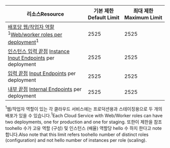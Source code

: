 | <span data-ttu-id="ca6bc-101">리소스</span><span class="sxs-lookup"><span data-stu-id="ca6bc-101">Resource</span></span> | <span data-ttu-id="ca6bc-102">기본 제한</span><span class="sxs-lookup"><span data-stu-id="ca6bc-102">Default Limit</span></span> | <span data-ttu-id="ca6bc-103">최대 제한</span><span class="sxs-lookup"><span data-stu-id="ca6bc-103">Maximum Limit</span></span> |
| --- | --- | --- |
| <span data-ttu-id="ca6bc-104">[배포당 웹/작업자 역할](../articles/cloud-services/cloud-services-choose-me.md)<sup>1</sup></span><span class="sxs-lookup"><span data-stu-id="ca6bc-104">[Web/worker roles per deployment](../articles/cloud-services/cloud-services-choose-me.md)<sup>1</sup></span></span> |<span data-ttu-id="ca6bc-105">25</span><span class="sxs-lookup"><span data-stu-id="ca6bc-105">25</span></span> |<span data-ttu-id="ca6bc-106">25</span><span class="sxs-lookup"><span data-stu-id="ca6bc-106">25</span></span> |
| <span data-ttu-id="ca6bc-107">[인스턴스 입력 끝점](http://msdn.microsoft.com/library/gg557552.aspx#InstanceInputEndpoint) </span><span class="sxs-lookup"><span data-stu-id="ca6bc-107">[Instance Input Endpoints](http://msdn.microsoft.com/library/gg557552.aspx#InstanceInputEndpoint) per deployment</span></span> |<span data-ttu-id="ca6bc-108">25</span><span class="sxs-lookup"><span data-stu-id="ca6bc-108">25</span></span> |<span data-ttu-id="ca6bc-109">25</span><span class="sxs-lookup"><span data-stu-id="ca6bc-109">25</span></span> |
| <span data-ttu-id="ca6bc-110">[입력 끝점](http://msdn.microsoft.com/library/gg557552.aspx#InputEndpoint) </span><span class="sxs-lookup"><span data-stu-id="ca6bc-110">[Input Endpoints](http://msdn.microsoft.com/library/gg557552.aspx#InputEndpoint) per deployment</span></span> |<span data-ttu-id="ca6bc-111">25</span><span class="sxs-lookup"><span data-stu-id="ca6bc-111">25</span></span> |<span data-ttu-id="ca6bc-112">25</span><span class="sxs-lookup"><span data-stu-id="ca6bc-112">25</span></span> |
| <span data-ttu-id="ca6bc-113">[내부 끝점](http://msdn.microsoft.com/library/gg557552.aspx#InternalEndpoint) </span><span class="sxs-lookup"><span data-stu-id="ca6bc-113">[Internal Endpoints](http://msdn.microsoft.com/library/gg557552.aspx#InternalEndpoint) per deployment</span></span> |<span data-ttu-id="ca6bc-114">25</span><span class="sxs-lookup"><span data-stu-id="ca6bc-114">25</span></span> |<span data-ttu-id="ca6bc-115">25</span><span class="sxs-lookup"><span data-stu-id="ca6bc-115">25</span></span> |

<span data-ttu-id="ca6bc-116"><sup>1</sup>웹/작업자 역할이 있는 각 클라우드 서비스에는 프로덕션용과 스테이징용으로 두 개의 배포가 있을 수 있습니다.</span><span class="sxs-lookup"><span data-stu-id="ca6bc-116"><sup>1</sup>Each Cloud Service with Web/Worker roles can have two deployments, one for production and one for staging.</span></span> <span data-ttu-id="ca6bc-117">또한이 제한을 참조 toohello 수가 고유 역할 (구성) 및 인스턴스 (배율) 역할당 hello 수 하지 한다고 note 합니다.</span><span class="sxs-lookup"><span data-stu-id="ca6bc-117">Also note that this limit refers toohello number of distinct roles (configuration) and not hello number of instances per role (scaling).</span></span>

